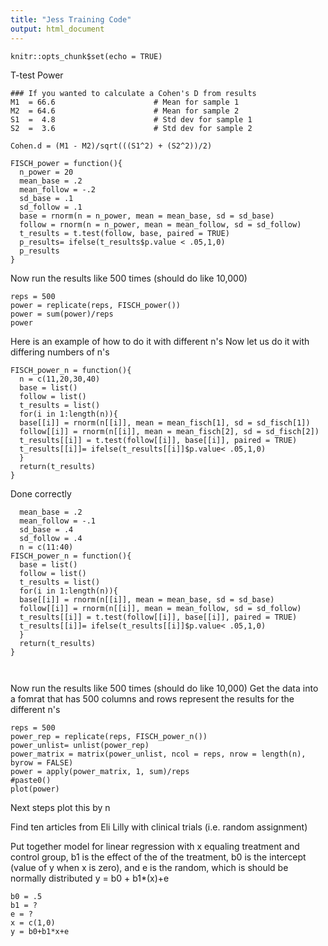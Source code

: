 ```yaml
---
title: "Jess Training Code"
output: html_document
---
```


```{r setup, include=FALSE}
knitr::opts_chunk$set(echo = TRUE)
```
T-test Power
```{r}
### If you wanted to calculate a Cohen's D from results
M1  = 66.6                      # Mean for sample 1
M2  = 64.6                      # Mean for sample 2
S1  =  4.8                      # Std dev for sample 1
S2  =  3.6                      # Std dev for sample 2

Cohen.d = (M1 - M2)/sqrt(((S1^2) + (S2^2))/2)

FISCH_power = function(){
  n_power = 20
  mean_base = .2
  mean_follow = -.2
  sd_base = .1
  sd_follow = .1
  base = rnorm(n = n_power, mean = mean_base, sd = sd_base)
  follow = rnorm(n = n_power, mean = mean_follow, sd = sd_follow)
  t_results = t.test(follow, base, paired = TRUE)
  p_results= ifelse(t_results$p.value < .05,1,0)
  p_results
}
```
Now run the results like 500 times (should do like 10,000)
```{r}
reps = 500
power = replicate(reps, FISCH_power())
power = sum(power)/reps
power
```
Here is an example of how to do it with different n's
Now let us do it with differing numbers of n's
```{r}
FISCH_power_n = function(){
  n = c(11,20,30,40)
  base = list()
  follow = list()
  t_results = list()
  for(i in 1:length(n)){
  base[[i]] = rnorm(n[[i]], mean = mean_fisch[1], sd = sd_fisch[1])
  follow[[i]] = rnorm(n[[i]], mean = mean_fisch[2], sd = sd_fisch[2])
  t_results[[i]] = t.test(follow[[i]], base[[i]], paired = TRUE)
  t_results[[i]]= ifelse(t_results[[i]]$p.value< .05,1,0)
  }
  return(t_results)
}
```
Done correctly
```{r}
  mean_base = .2
  mean_follow = -.1
  sd_base = .4
  sd_follow = .4
  n = c(11:40)
FISCH_power_n = function(){
  base = list()
  follow = list()
  t_results = list()
  for(i in 1:length(n)){
  base[[i]] = rnorm(n[[i]], mean = mean_base, sd = sd_base)
  follow[[i]] = rnorm(n[[i]], mean = mean_follow, sd = sd_follow)
  t_results[[i]] = t.test(follow[[i]], base[[i]], paired = TRUE)
  t_results[[i]]= ifelse(t_results[[i]]$p.value< .05,1,0)
  }
  return(t_results)
}



```
Now run the results like 500 times (should do like 10,000) Get the data into a fomrat that has 500 columns and rows represent the results for the different n's
```{r}
reps = 500
power_rep = replicate(reps, FISCH_power_n())
power_unlist= unlist(power_rep)
power_matrix = matrix(power_unlist, ncol = reps, nrow = length(n), byrow = FALSE)
power = apply(power_matrix, 1, sum)/reps
#paste0()
plot(power)
```
Next steps plot this by n

Find ten articles from Eli Lilly with clinical trials (i.e. random assignment)

Put together model for linear regression with x equaling treatment and control group, b1 is the effect of the of the treatment, b0 is the intercept (value of y when x is zero), and e is the random, which is should be normally distributed
y = b0 + b1*(x)+e
```{r}
b0 = .5
b1 = ?
e = ?
x = c(1,0)  
y = b0+b1*x+e
```
